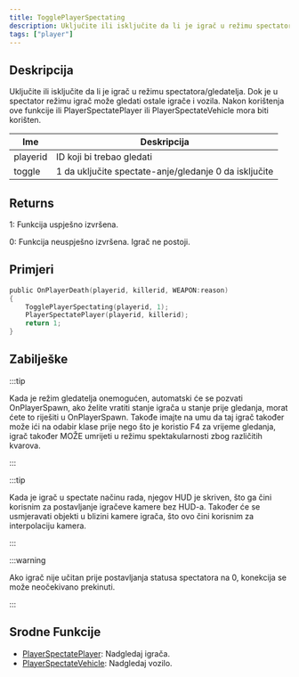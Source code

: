 ```yaml
---
title: TogglePlayerSpectating
description: Uključite ili isključite da li je igrač u režimu spectatora/gledatelja.
tags: ["player"]
---
```


## Deskripcija

Uključite ili isključite da li je igrač u režimu spectatora/gledatelja. Dok je u spectator režimu igrač može gledati ostale igrače i vozila. Nakon korištenja ove funkcije ili PlayerSpectatePlayer ili PlayerSpectateVehicle mora biti korišten.

| Ime      | Deskripcija                                           |
| -------- | ----------------------------------------------------- |
| playerid | ID koji bi trebao gledati                             |
| toggle   | 1 da uključite spectate-anje/gledanje 0 da isključite |

## Returns

1: Funkcija uspješno izvršena.

0: Funkcija neuspješno izvršena. Igrač ne postoji.

## Primjeri

```c
public OnPlayerDeath(playerid, killerid, WEAPON:reason)
{
    TogglePlayerSpectating(playerid, 1);
    PlayerSpectatePlayer(playerid, killerid);
    return 1;
}
```

## Zabilješke

:::tip

Kada je režim gledatelja onemogućen, automatski će se pozvati OnPlayerSpawn, ako želite vratiti stanje igrača u stanje prije gledanja, morat ćete to riješiti u OnPlayerSpawn. Takođe imajte na umu da taj igrač također može ići na odabir klase prije nego što je koristio F4 za vrijeme gledanja, igrač također MOŽE umrijeti u režimu spektakularnosti zbog različitih kvarova.

:::

:::tip

Kada je igrač u spectate načinu rada, njegov HUD je skriven, što ga čini korisnim za postavljanje igračeve kamere bez HUD-a. Također će se usmjeravati objekti u blizini kamere igrača, što ovo čini korisnim za interpolaciju kamera.

:::

:::warning

Ako igrač nije učitan prije postavljanja statusa spectatora na 0, konekcija se može neočekivano prekinuti.

:::

## Srodne Funkcije

- [PlayerSpectatePlayer](PlayerSpectatePlayer): Nadgledaj igrača.
- [PlayerSpectateVehicle](PlayerSpectateVehicle): Nadgledaj vozilo.
